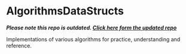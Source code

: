 AlgorithmsDataStructs
=====================

***Please note this repo is outdated. [Click here form the updated repo](https://github.com/MFry/pyAlgoDataStructures)***

Implementations of various algorithms for practice, understanding and reference.
